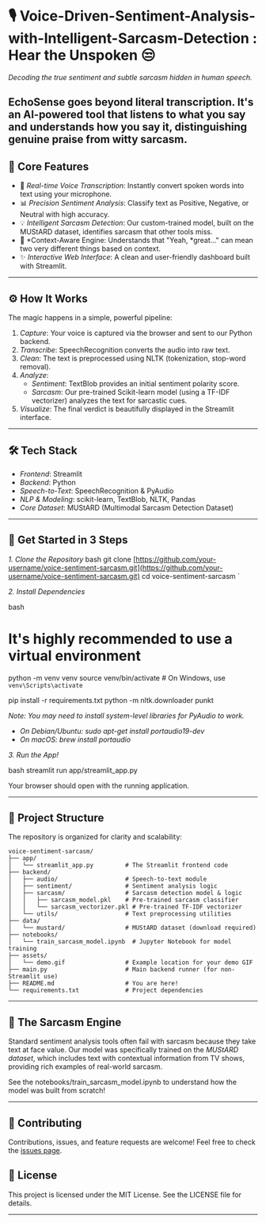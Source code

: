 # 🎙 Voice-Driven-Sentiment-Analysis-with-Intelligent-Sarcasm-Detection : Hear the Unspoken 😒

*Decoding the true sentiment and subtle sarcasm hidden in human speech.*

EchoSense goes beyond literal transcription. It's an AI-powered tool that listens to what you say and understands how you say it, distinguishing genuine praise from witty sarcasm.
---

## 🎯 Core Features

-   🎤 *Real-time Voice Transcription*: Instantly convert spoken words into text using your microphone.
-   📊 *Precision Sentiment Analysis*: Classify text as Positive, Negative, or Neutral with high accuracy.
-   💡 *Intelligent Sarcasm Detection*: Our custom-trained model, built on the MUStARD dataset, identifies sarcasm that other tools miss.
-   🧠 *Context-Aware Engine: Understands that "Yeah, *great..." can mean two very different things based on context.
-   ✨ *Interactive Web Interface*: A clean and user-friendly dashboard built with Streamlit.

---

## ⚙ How It Works

The magic happens in a simple, powerful pipeline:

1.  *Capture*: Your voice is captured via the browser and sent to our Python backend.
2.  *Transcribe*: SpeechRecognition converts the audio into raw text.
3.  *Clean*: The text is preprocessed using NLTK (tokenization, stop-word removal).
4.  *Analyze*:
    * *Sentiment*: TextBlob provides an initial sentiment polarity score.
    * *Sarcasm*: Our pre-trained Scikit-learn model (using a TF-IDF vectorizer) analyzes the text for sarcastic cues.
5.  *Visualize*: The final verdict is beautifully displayed in the Streamlit interface.

---

## 🛠 Tech Stack

-   *Frontend*: Streamlit
-   *Backend*: Python
-   *Speech-to-Text*: SpeechRecognition & PyAudio
-   *NLP & Modeling*: scikit-learn, TextBlob, NLTK, Pandas
-   *Core Dataset*: MUStARD (Multimodal Sarcasm Detection Dataset)

---

## 🚀 Get Started in 3 Steps

*1. Clone the Repository*
bash
git clone [https://github.com/your-username/voice-sentiment-sarcasm.git](https://github.com/your-username/voice-sentiment-sarcasm.git)
cd voice-sentiment-sarcasm
`

*2. Install Dependencies*

bash
# It's highly recommended to use a virtual environment
python -m venv venv
source venv/bin/activate  # On Windows, use `venv\Scripts\activate`

pip install -r requirements.txt
python -m nltk.downloader punkt


*Note: You may need to install system-level libraries for PyAudio to work.*

  - *On Debian/Ubuntu: sudo apt-get install portaudio19-dev*
  - *On macOS: brew install portaudio*

*3. Run the App\!*

bash
streamlit run app/streamlit_app.py


Your browser should open with the running application.

-----

## 📁 Project Structure

The repository is organized for clarity and scalability:

```
voice-sentiment-sarcasm/
├── app/
│   └── streamlit_app.py         # The Streamlit frontend code
├── backend/
│   ├── audio/                   # Speech-to-text module
│   ├── sentiment/               # Sentiment analysis logic
│   ├── sarcasm/                 # Sarcasm detection model & logic
│   │   ├── sarcasm_model.pkl    # Pre-trained sarcasm classifier
│   │   └── sarcasm_vectorizer.pkl # Pre-trained TF-IDF vectorizer
│   └── utils/                   # Text preprocessing utilities
├── data/
│   └── mustard/                 # MUStARD dataset (download required)
├── notebooks/
│   └── train_sarcasm_model.ipynb  # Jupyter Notebook for model training
├── assets/
│   └── demo.gif                 # Example location for your demo GIF
├── main.py                      # Main backend runner (for non-Streamlit use)
├── README.md                    # You are here!
└── requirements.txt             # Project dependencies
```

-----

## 🧠 The Sarcasm Engine

Standard sentiment analysis tools often fail with sarcasm because they take text at face value. Our model was specifically trained on the *MUStARD dataset*, which includes text with contextual information from TV shows, providing rich examples of real-world sarcasm.

See the notebooks/train_sarcasm_model.ipynb to understand how the model was built from scratch\!

-----

## 🤝 Contributing

Contributions, issues, and feature requests are welcome\! Feel free to check the [issues page](https://www.google.com/search?q=https://github.com/your-username/voice-sentiment-sarcasm/issues).

## 📄 License

This project is licensed under the MIT License. See the LICENSE file for details.

-----
